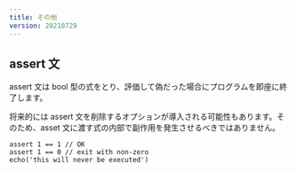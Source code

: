 ```yaml
---
title: その他
version: 20210729
---
```


## assert 文

assert 文は bool 型の式をとり、評価して偽だった場合にプログラムを即座に終了します。

将来的には assert 文を削除するオプションが導入される可能性もあります。そのため、asset 文に渡す式の内部で副作用を発生させるべきではありません。

```
assert 1 == 1 // OK
assert 1 == 0 // exit with non-zero
echo('this will never be executed')
```
